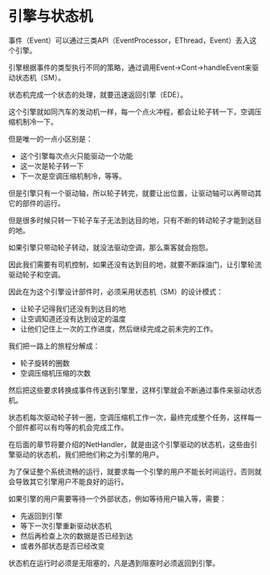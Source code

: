 # 引擎与状态机

事件（Event）可以通过三类API（EventProcessor，EThread，Event）丢入这个引擎。

引擎根据事件的类型执行不同的策略，通过调用Event->Cont->handleEvent来驱动状态机（SM）。

状态机完成一个状态的处理，就要迅速返回引擎（EDE）。

这个引擎就如同汽车的发动机一样，每一个点火冲程，都会让轮子转一下，空调压缩机制冷一下。

但是唯一的一点小区别是：

- 这个引擎每次点火只能驱动一个功能
- 这一次是轮子转一下
- 下一次是空调压缩机制冷，等等。

但是引擎只有一个驱动轴，所以轮子转完，就要让出位置，让驱动轴可以再带动其它的部件的运行。

但是很多时候只转一下轮子车子无法到达目的地，只有不断的转动轮子才能到达目的地。

如果引擎只带动轮子转动，就没法驱动空调，那么乘客就会抱怨。

因此我们需要有司机控制，如果还没有达到目的地，就要不断踩油门，让引擎轮流驱动轮子和空调。

因此在为这个引擎设计部件时，必须采用状态机（SM）的设计模式：

- 让轮子记得我们还没有到达目的地
- 让空调知道还没有达到设定的温度
- 让他们记住上一次的工作进度，然后继续完成之前未完的工作。

我们把一路上的旅程分解成：

- 轮子旋转的圈数
- 空调压缩机压缩的次数

然后把这些要求转换成事件传送到引擎里，这样引擎就会不断通过事件来驱动状态机。

状态机每次驱动轮子转一圈，空调压缩机工作一次，最终完成整个任务，这样每一个部件都可以有均等的机会完成工作。

在后面的章节将要介绍的NetHandler，就是由这个引擎驱动的状态机，这些由引擎驱动的状态机，我们把他们称之为引擎的用户。

为了保证整个系统流畅的运行，就要求每一个引擎的用户不能长时间运行，否则就会导致其它引擎用户不能良好的运行。

如果引擎的用户需要等待一个外部状态，例如等待用户输入等，需要：

- 先返回到引擎
- 等下一次引擎重新驱动状态机
- 然后再检查上次的数据是否已经到达
- 或者外部状态是否已经改变

状态机在运行时必须是无阻塞的，凡是遇到阻塞时必须返回到引擎。
